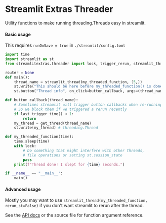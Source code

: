 # Streamlit Extras Threader

Utility functions to make running threading.Threads easy in streamlit.

#### Basic usage

This requires `runOnSave = true` in `./streamlit/config.toml`

```Python
import time
import streamlit as st
from streamlitextras.threader import lock, trigger_rerun, streamlit_thread, get_thread, last_trigger_time

router = None
def main():
    thread_name = streamlit_thread(my_threaded_function, (5,))
    st.write("This should be here before my_threaded_function() is done!")
    st.button("Thread info", on_click=button_callback, args=(thread_name,))

def button_callback(thread_name):
    # Sometimes streamlit will trigger button callbacks when re-running,
    # So we block them if we triggered a rerun recently
    if last_trigger_time() < 1:
        return
    my_thread = get_thread(thread_name)
    st.write(my_thread) # threading.Thread

def my_threaded_function(time):
    time.sleep(time)
    with lock:
        # Do something that might interfere with other threads,
        # file operations or setting st.session_state
        pass
    print(f"Thread done! I slept for {time} seconds.")

if __name__ == "__main__":
    main()
```

#### Advanced usage

Mostly you may want to use `streamlit_thread(my_threaded_function, rerun_st=False)` if you don't want streamlit to rerun after the thread.

See the [API docs](https://streamlitextras.readthedocs.io/en/latest/api/streamlitextras.html) or the source file for function argument reference.